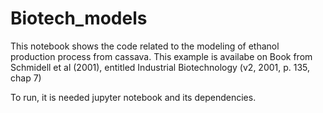 # Biotech_models
This notebook shows the code related to the modeling of ethanol production process from cassava.
This example is availabe on Book from Schmidell et al (2001), entitled Industrial Biotechnology  (v2, 2001, p. 135, chap 7)

To run, it is needed jupyter notebook and its dependencies.

